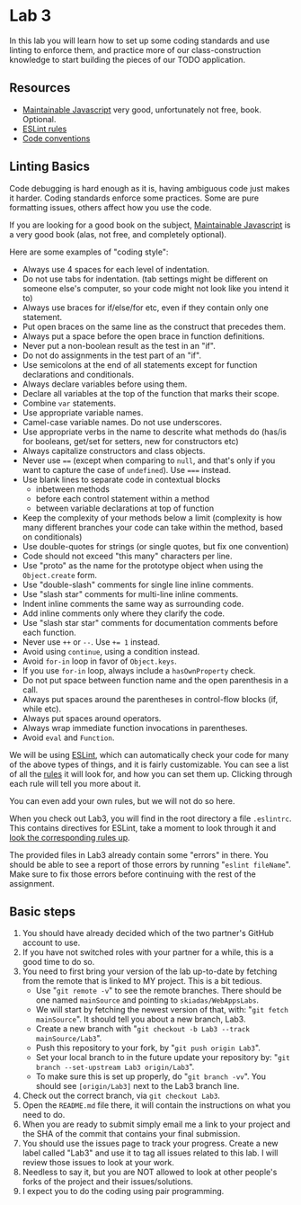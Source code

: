 # Lab 3

In this lab you will learn how to set up some coding standards and use linting to enforce them, and practice more of our class-construction knowledge to start building the pieces of our TODO application.

## Resources

- [Maintainable Javascript](http://shop.oreilly.com/product/0636920025245.do) very good, unfortunately not free, book. Optional.
- [ESLint rules](http://eslint.org/docs/rules/)
- [Code conventions](http://eslint.org/docs/developer-guide/code-conventions.html)

## Linting Basics

Code debugging is hard enough as it is, having ambiguous code just makes it harder. Coding standards enforce some practices. Some are pure formatting issues, others affect how you use the code.

If you are looking for a good book on the subject, [Maintainable Javascript](http://shop.oreilly.com/product/0636920025245.do) is a very good book (alas, not free, and completely optional).

Here are some examples of "coding style":

- Always use 4 spaces for each level of indentation.
- Do not use tabs for indentation. (tab settings might be different on someone else's computer, so your code might not look like you intend it to)
- Always use braces for if/else/for etc, even if they contain only one statement.
- Put open braces on the same line as the construct that precedes them.
- Always put a space before the open brace in function definitions.
- Never put a non-boolean result as the test in an "if".
- Do not do assignments in the test part of an "if".
- Use semicolons at the end of all statements except for function declarations and conditionals.
- Always declare variables before using them.
- Declare all variables at the top of the function that marks their scope.
- Combine `var` statements.
- Use appropriate variable names.
- Camel-case variable names. Do not use underscores.
- Use appropriate verbs in the name to descrite what methods do (has/is for booleans, get/set for setters, new for constructors etc)
- Always capitalize constructors and class objects.
- Never use `==` (except when comparing to `null`, and that's only if you want to capture the case of `undefined`). Use `===` instead.
- Use blank lines to separate code in contextual blocks
    - inbetween methods
    - before each control statement within a method
    - between variable declarations at top of function
- Keep the complexity of your methods below a limit (complexity is how many different branches your code can take within the method, based on conditionals)
- Use double-quotes for strings (or single quotes, but fix one convention)
- Code should not exceed "this many" characters per line.
- Use "proto" as the name for the prototype object when using the `Object.create` form.
- Use "double-slash" comments for single line inline comments.
- Use "slash star" comments for multi-line inline comments.
- Indent inline comments the same way as surrounding code.
- Add inline comments only where they clarify the code.
- Use "slash star star" comments for documentation comments before each function.
- Never use `++` or `--`. Use `+= 1` instead.
- Avoid using `continue`, using a condition instead.
- Avoid `for-in` loop in favor of `Object.keys`.
- If you use `for-in` loop, always include a `hasOwnProperty` check.
- Do not put space between function name and the open parenthesis in a call.
- Always put spaces around the parentheses in control-flow blocks (if, while etc).
- Always put spaces around operators.
- Always wrap immediate function invocations in parentheses.
- Avoid `eval` and `Function`.

We will be using [ESLint](http://eslint.org/), which can automatically check your code for many of the above types of things, and it is fairly customizable. You can see a list of all the [rules](http://eslint.org/docs/rules/) it will look for, and how you can set them up. Clicking through each rule will tell you more about it.

You can even add your own rules, but we will not do so here.

When you check out Lab3, you will find in the root directory a file `.eslintrc`. This contains directives for ESLint, take a moment to look through it and [look the corresponding rules up](http://eslint.org/docs/rules/).

The provided files in Lab3 already contain some "errors" in there. You should be able to see a report of those errors by running "`eslint fileName`". Make sure to fix those errors before continuing with the rest of the assignment.

## Basic steps

1. You should have already decided which of the two partner's GitHub account to use.
2. If you have not switched roles with your partner for a while, this is a good time to do so.
3. You need to first bring your version of the lab up-to-date by fetching from the remote that is linked to MY project. This is a bit tedious.
    - Use "`git remote -v`" to see the remote branches. There should be one named `mainSource` and pointing to `skiadas/WebAppsLabs`.
    - We will start by fetching the newest version of that, with: "`git fetch mainSource`". It should tell you about a new branch, Lab3.
    - Create a new branch with "`git checkout -b Lab3 --track mainSource/Lab3`".
    - Push this repository to your fork, by "`git push origin Lab3`".
    - Set your local branch to in the future update your repository by: "`git branch --set-upstream Lab3 origin/Lab3`".
    - To make sure this is set up properly, do "`git branch -vv`". You should see `[origin/Lab3]` next to the Lab3 branch line.
4. Check out the correct branch, via `git checkout Lab3`.
5. Open the `README.md` file there, it will contain the instructions on what you need to do.
6. When you are ready to submit simply email me a link to your project and the SHA of the commit that contains your final submission.
7. You should use the issues page to track your progress. Create a new label called "Lab3" and use it to tag all issues related to this lab. I will review those issues to look at your work.
8. Needless to say it, but you are NOT allowed to look at other people's forks of the project and their issues/solutions.
9. I expect you to do the coding using pair programming.
